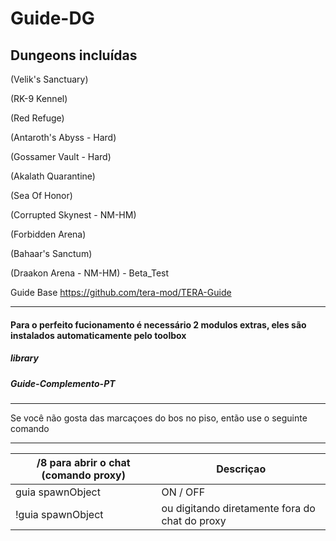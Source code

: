 Guide-DG
======

## Dungeons incluídas

(Velik's Sanctuary)

(RK-9 Kennel)

(Red Refuge)

(Antaroth's Abyss - Hard)

(Gossamer Vault - Hard)

(Akalath Quarantine)

(Sea Of Honor)

(Corrupted Skynest - NM-HM)

(Forbidden Arena)

(Bahaar's Sanctum)

(Draakon Arena - NM-HM) -  Beta_Test

Guide Base https://github.com/tera-mod/TERA-Guide


----

####  Para o perfeito fucionamento é necessário 2 modulos extras, eles são instalados automaticamente pelo toolbox
#####  library
#####  Guide-Complemento-PT

------

Se você não gosta das marcaçoes do bos no piso, então use o seguinte comando


------

/8 para abrir o chat (comando proxy) | Descriçao
--- | ---
guia spawnObject | ON / OFF
!guia spawnObject  | ou digitando diretamente fora do chat do proxy

